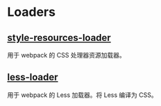 # Loaders

## [style-resources-loader](https://github.com/yenshih/style-resources-loader)

用于 webpack 的 CSS 处理器资源加载器。

## [less-loader](https://github.com/webpack-contrib/less-loader)

用于 webpack 的 Less 加载器。将 Less 编译为 CSS。
